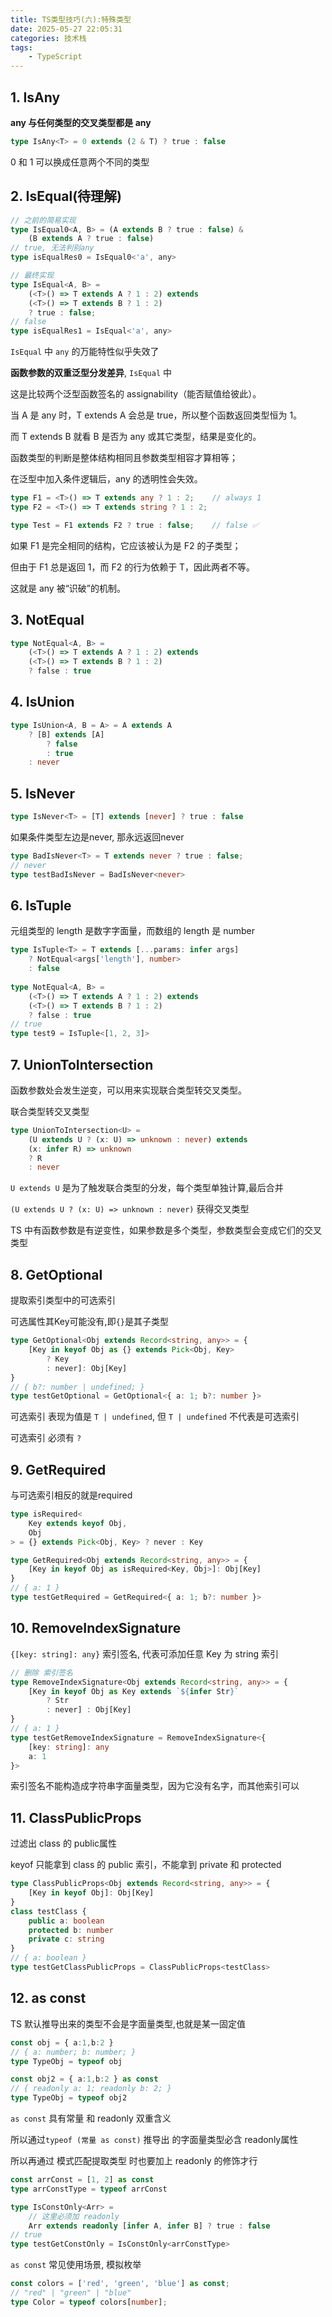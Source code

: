 ```yaml
---
title: TS类型技巧(六):特殊类型
date: 2025-05-27 22:05:31
categories: 技术栈
tags: 
    - TypeScript
---
```



## 1. IsAny

__any 与任何类型的交叉类型都是 any__
```ts
type IsAny<T> = 0 extends (2 & T) ? true : false
```
0 和 1 可以换成任意两个不同的类型

## 2. IsEqual(待理解)

```ts
// 之前的简易实现
type IsEqual0<A, B> = (A extends B ? true : false) &
    (B extends A ? true : false)
// true, 无法判别any
type isEqualRes0 = IsEqual0<'a', any>
```

```ts
// 最终实现
type IsEqual<A, B> =
    (<T>() => T extends A ? 1 : 2) extends 
    (<T>() => T extends B ? 1 : 2)
    ? true : false;
// false
type isEqualRes1 = IsEqual<'a', any>
```

`IsEqual` 中 `any` 的万能特性似乎失效了

__函数参数的双重泛型分发差异__, `IsEqual` 中

这是比较两个泛型函数签名的 assignability（能否赋值给彼此）。

当 A 是 any 时，T extends A 会总是 true，所以整个函数返回类型恒为 1。

而 T extends B 就看 B 是否为 any 或其它类型，结果是变化的。

函数类型的判断是整体结构相同且参数类型相容才算相等；

在泛型中加入条件逻辑后，any 的透明性会失效。

```ts
type F1 = <T>() => T extends any ? 1 : 2;    // always 1
type F2 = <T>() => T extends string ? 1 : 2;

type Test = F1 extends F2 ? true : false;    // false ✅
```
如果 F1 是完全相同的结构，它应该被认为是 F2 的子类型；

但由于 F1 总是返回 1，而 F2 的行为依赖于 T，因此两者不等。

这就是 any 被“识破”的机制。

## 3. NotEqual

```ts
type NotEqual<A, B> =
    (<T>() => T extends A ? 1 : 2) extends
    (<T>() => T extends B ? 1 : 2)
    ? false : true
```

## 4. IsUnion

```ts
type IsUnion<A, B = A> = A extends A
    ? [B] extends [A]
        ? false
        : true
    : never
```

## 5. IsNever

```ts
type IsNever<T> = [T] extends [never] ? true : false
```

如果条件类型左边是never, 那永远返回never
```ts
type BadIsNever<T> = T extends never ? true : false;
// never
type testBadIsNever = BadIsNever<never>
```

## 6. IsTuple

元组类型的 length 是数字字面量，而数组的 length 是 number

```ts
type IsTuple<T> = T extends [...params: infer args]
    ? NotEqual<args['length'], number>
    : false
    
type NotEqual<A, B> =
    (<T>() => T extends A ? 1 : 2) extends
    (<T>() => T extends B ? 1 : 2)
    ? false : true
// true
type test9 = IsTuple<[1, 2, 3]>
```

## 7. UnionToIntersection

函数参数处会发生逆变，可以用来实现联合类型转交叉类型。

联合类型转交叉类型
```ts
type UnionToIntersection<U> =
    (U extends U ? (x: U) => unknown : never) extends
    (x: infer R) => unknown
    ? R
    : never
```

`U extends U` 是为了触发联合类型的分发，每个类型单独计算,最后合并

`(U extends U ? (x: U) => unknown : never)` 获得交叉类型

TS 中有函数参数是有逆变性，如果参数是多个类型，参数类型会变成它们的交叉类型

## 8. GetOptional

提取索引类型中的可选索引

可选属性其Key可能没有,即`{}`是其子类型
```ts
type GetOptional<Obj extends Record<string, any>> = {
    [Key in keyof Obj as {} extends Pick<Obj, Key>
        ? Key
        : never]: Obj[Key]
}
// { b?: number | undefined; }
type testGetOptional = GetOptional<{ a: 1; b?: number }>
```

可选索引 表现为值是 `T | undefined`, 但 `T | undefined` 不代表是可选索引

可选索引 必须有 `?`

## 9. GetRequired

与可选索引相反的就是required
```ts
type isRequired<
    Key extends keyof Obj,
    Obj
> = {} extends Pick<Obj, Key> ? never : Key

type GetRequired<Obj extends Record<string, any>> = {
    [Key in keyof Obj as isRequired<Key, Obj>]: Obj[Key]
}
// { a: 1 }
type testGetRequired = GetRequired<{ a: 1; b?: number }>
```

## 10. RemoveIndexSignature

`{[key: string]: any}` 索引签名, 代表可添加任意 Key 为 string 索引

```ts
// 删除 索引签名
type RemoveIndexSignature<Obj extends Record<string, any>> = {
    [Key in keyof Obj as Key extends `${infer Str}`
        ? Str
        : never] : Obj[Key]
}
// { a: 1 }
type testGetRemoveIndexSignature = RemoveIndexSignature<{
    [key: string]: any
    a: 1
}>
```

索引签名不能构造成字符串字面量类型，因为它没有名字，而其他索引可以

## 11. ClassPublicProps

过滤出 class 的 public属性

keyof 只能拿到 class 的 public 索引，不能拿到 private 和 protected
```ts
type ClassPublicProps<Obj extends Record<string, any>> = {
    [Key in keyof Obj]: Obj[Key]
}
class testClass {
    public a: boolean
    protected b: number
    private c: string
}
// { a: boolean }
type testGetClassPublicProps = ClassPublicProps<testClass>
```

## 12. as const

TS 默认推导出来的类型不会是字面量类型,也就是某一固定值
```ts
const obj = { a:1,b:2 }
// { a: number; b: number; }
type TypeObj = typeof obj

const obj2 = { a:1,b:2 } as const
// { readonly a: 1; readonly b: 2; }
type TypeObj = typeof obj2
```

`as const` 具有常量 和 readonly 双重含义

所以通过`typeof (常量 as const)` 推导出 的字面量类型必含 readonly属性

所以再通过 模式匹配提取类型 时也要加上 readonly 的修饰才行

```ts
const arrConst = [1, 2] as const
type arrConstType = typeof arrConst

type IsConstOnly<Arr> =
    // 这里必须加 readonly
    Arr extends readonly [infer A, infer B] ? true : false
// true
type testGetConstOnly = IsConstOnly<arrConstType>
```

`as const` 常见使用场景, 模拟枚举
```ts
const colors = ['red', 'green', 'blue'] as const;
// "red" | "green" | "blue"
type Color = typeof colors[number];
```


